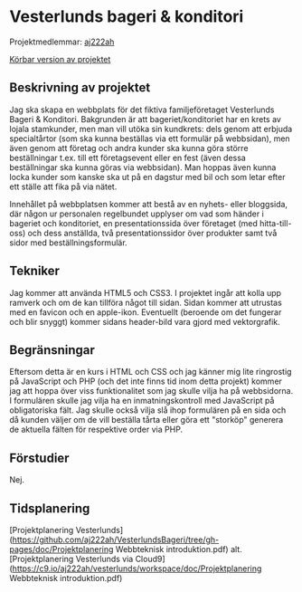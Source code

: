 
# Vesterlunds bageri & konditori
Projektmedlemmar: 
[aj222ah](https://github.com/aj222ah)

[Körbar version av projektet](https://github.com/aj222ah/VesterlundsBageri)

## Beskrivning av projektet
Jag ska skapa en webbplats för det fiktiva familjeföretaget Vesterlunds Bageri & Konditori. Bakgrunden är att 
bageriet/konditoriet har en krets av lojala stamkunder, men man vill utöka sin kundkrets: dels genom att erbjuda 
specialtårtor (som ska kunna beställas via ett formulär på webbsidan), men även genom att företag och andra kunder 
ska kunna göra större beställningar t.ex. till ett företagsevent eller en fest (även dessa beställningar ska kunna 
göras via webbsidan). Man hoppas även kunna locka kunder som kanske ska ut på en dagstur med bil och som letar efter 
ett ställe att fika på via nätet. 

Innehållet på webbplatsen kommer att bestå av en nyhets- eller bloggsida, där någon ur personalen regelbundet upplyser 
om vad som händer i bageriet och konditoriet, en presentationssida över företaget (med hitta-till-oss) och dess anställda, 
två presentationssidor över produkter samt två sidor med beställningsformulär. 

## Tekniker
Jag kommer att använda HTML5 och CSS3. I projektet ingår att kolla upp ramverk och om de kan tillföra något till sidan. 
Sidan kommer att utrustas med en favicon och en apple-ikon. Eventuellt (beroende om det fungerar och blir snyggt) kommer 
sidans header-bild vara gjord med vektorgrafik.

## Begränsningar
Eftersom detta är en kurs i HTML och CSS och jag känner mig lite ringrostig på JavaScript och PHP (och det inte finns tid 
inom detta projekt) kommer jag att hoppa över viss funktionalitet som jag skulle vilja ha på webbsidorna. I formulären skulle 
jag vilja ha en inmatningskontroll med JavaScript på obligatoriska fält. Jag skulle också vilja slå ihop formulären på en sida 
och då kunden väljer om de vill beställa tårta eller göra ett "storköp" generera de aktuella fälten för respektive order via PHP.

## Förstudier
Nej.

## Tidsplanering 
[Projektplanering Vesterlunds](https://github.com/aj222ah/VesterlundsBageri/tree/gh-pages/doc/Projektplanering Webbteknisk introduktion.pdf)
alt. [Projektplanering Vesterlunds via Cloud9](https://c9.io/aj222ah/vesterlunds/workspace/doc/Projektplanering Webbteknisk introduktion.pdf)

